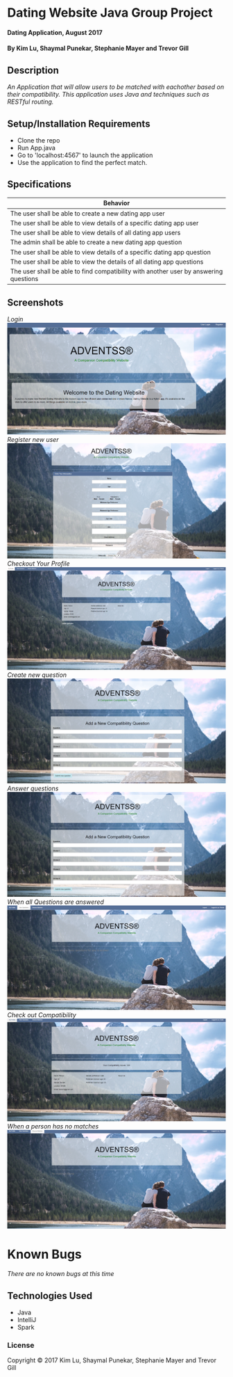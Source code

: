 # Dating Website Java Group Project

#### Dating Application, August 2017

#### By Kim Lu, Shaymal Punekar, Stephanie Mayer and Trevor Gill

## Description

_An Application that will allow users to be matched with eachother based on their compatibility. This application uses Java and techniques such as RESTful routing._

## Setup/Installation Requirements
* Clone the repo
* Run App.java
* Go to 'localhost:4567' to launch the application
* Use the application to find the perfect match.

## Specifications

| Behavior      |
| ------------- |
| The user shall be able to create a new dating app user |
| The user shall be able to view details of a specific dating app user |
| The user shall be able to view details of all dating app users |
| The admin shall be able to create a new dating app question |
| The user shall be able to view details of a specific dating app question |
| The user shall be able to view the details of all dating app questions |
| The user shall be able to find compatibility with another user by answering questions|


## Screenshots
_Login_
![Create new user](images/screenshot.PNG)
_Register new user_
![Get all date reviews](images/register.PNG)
_Checkout Your Profile_
![Get specific user](images/profile.PNG)
_Create new question_
![Create new question](images/question.PNG)
_Answer questions_
![Answer Questions](images/question.PNG)
_When all Questions are answered_
![Link user and question](images/noquestions.PNG)
_Check out Compatibility_
![Get all users](images/Compatability.PNG)
_When a person has no matches_
![No matches](images/nomatches.PNG)

# Known Bugs
_There are no known bugs at this time_


## Technologies Used

* Java
* IntelliJ
* Spark

### License

Copyright &copy; 2017 Kim Lu, Shaymal Punekar, Stephanie Mayer and Trevor Gill
